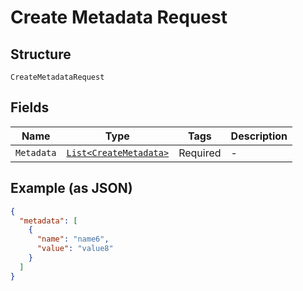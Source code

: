 
# Create Metadata Request

## Structure

`CreateMetadataRequest`

## Fields

| Name | Type | Tags | Description |
|  --- | --- | --- | --- |
| `Metadata` | [`List<CreateMetadata>`](../../doc/models/create-metadata.md) | Required | - |

## Example (as JSON)

```json
{
  "metadata": [
    {
      "name": "name6",
      "value": "value8"
    }
  ]
}
```


